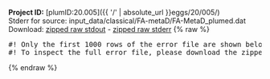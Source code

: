 **Project ID:** [plumID:20.005]({{ '/' | absolute_url }}eggs/20/005/)  
Stderr for source:  input_data/classical/FA-metaD/FA-MetaD_plumed.dat   
Download: [zipped raw stdout](FA-MetaD_plumed.dat.plumed.stdout.txt.zip) - [zipped raw stderr](FA-MetaD_plumed.dat.plumed.stderr.txt.zip) 
{% raw %}
<pre>
#! Only the first 1000 rows of the error file are shown below
#! To inspect the full error file, please download the zipped raw stderr file above
</pre>
{% endraw %}
